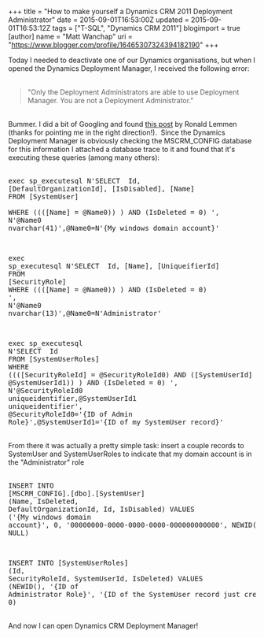 +++
title = "How to make yourself a Dynamics CRM 2011 Deployment Administrator"
date = 2015-09-01T16:53:00Z
updated = 2015-09-01T16:53:12Z
tags = ["T-SQL", "Dynamics CRM 2011"]
blogimport = true 
[author]
	name = "Matt Wanchap"
	uri = "https://www.blogger.com/profile/16465307324394182190"
+++

Today I needed to deactivate one of our Dynamics organisations, but when I opened the Dynamics Deployment Manager, I received the following error:<br /><br /><blockquote class="tr_bq">"Only the Deployment Administrators are able to use Deployment Manager. You are not a Deployment Administrator."</blockquote><br />Bummer. I did a bit of Googling and found <a href="http://ronaldlemmen.blogspot.com.au/2015/02/find-out-deployment-administrators.html">this post</a> by Ronald Lemmen (thanks for pointing me in the right direction!). &nbsp;Since the Dynamics Deployment Manager is obviously checking the MSCRM_CONFIG database for this information I attached a database trace to it and found that it's executing these queries (among many others):<br /><br /><pre>exec sp_executesql N'SELECT &nbsp;Id, [DefaultOrganizationId], [IsDisabled], [Name] &nbsp;<br />FROM [SystemUser] &nbsp;<br />WHERE ((([Name] = @Name0)) ) AND (IsDeleted = 0) ',<br />N'@Name0 nvarchar(41)',@Name0=N'{My windows domain account}'</pre><br /><pre>exec sp_executesql N'SELECT &nbsp;Id, [Name], [UniqueifierId] &nbsp;<br />FROM [SecurityRole] &nbsp; <br />WHERE ((([Name] = @Name0)) ) AND (IsDeleted = 0) ',<br />N'@Name0 nvarchar(13)',@Name0=N'Administrator'</pre><br /><pre>exec sp_executesql N'SELECT &nbsp;Id &nbsp;<br />FROM [SystemUserRoles] &nbsp;<br />WHERE ((([SecurityRoleId] = @SecurityRoleId0) AND ([SystemUserId] = @SystemUserId1)) ) AND (IsDeleted = 0) ',<br />N'@SecurityRoleId0 uniqueidentifier,@SystemUserId1 uniqueidentifier',<br />@SecurityRoleId0='{ID of Admin Role}',@SystemUserId1='{ID of my SystemUser record}'</pre><br />From there it was actually a pretty simple task: insert a couple records to SystemUser and SystemUserRoles to indicate that my domain account is in the "Administrator" role<br /><br /><pre>INSERT INTO [MSCRM_CONFIG].[dbo].[SystemUser]<br />(Name, IsDeleted, DefaultOrganizationId, Id, IsDisabled) VALUES<br />('{My windows domain account}', 0, '00000000-0000-0000-0000-000000000000', NEWID(), NULL)</pre><br /><pre>INSERT INTO [SystemUserRoles]<br />(Id, SecurityRoleId, SystemUserId, IsDeleted) VALUES<br />(NEWID(), '{ID of Administrator Role}', '{ID of the SystemUser record just created}', 0)</pre><br />And now I can open Dynamics CRM Deployment Manager!

